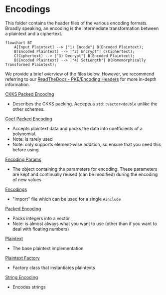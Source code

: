 # Encodings

This folder contains the header files of the various encoding formats. Broadly speaking, an encoding is the intermediate transformation between a plaintext and a ciphertext.

```mermaid
flowchart BT
    A[Input Plaintext] --> |"1) Encode"| B(Encoded Plaintext);
    B(Encoded Plaintext) --> |"2) Encrypt"| C(Ciphertext);
    C(Ciphertext) --> |"3) Decrypt"| B(Encoded Plaintext);
    B(Encoded Plaintext) --> |"4) SetLength"| D(Homomorphically Transformed Plaintext);
```

We provide a brief overview of the files below. However, we recommend referring to our [ReadTheDocs - PKE/Encoding Headers](https://openfhe-development.readthedocs.io/en/latest/assets/sphinx_rsts/modules/pke/pke_encoding.html) for more in-depth information.

[CKKS Packed Encoding](ckkspackedencoding.h)
- Describes the CKKS packing. Accepts a `std::vector<double` unlike the other schemes.

[Coef Packed Encoding](coefpackedencoding.h)
- Accepts plaintext data and packs the data into coefficients of a polynomial. 
- Note: is rarely used
- Note: only supports element-wise addition, so ensure that you need this before using

[Encoding Params](encodingparams.h)
- The object containing the parameters for encoding. These parameters are kept and continually reused (can be modified) during the encoding of new values

[Encodings](encodings.h)
- "import" file which can be used for a single `#include`

[Packed Encoding](packedencoding.h)
- Packs integers into a vector
- Note: is almost always what you want to use (other than if you want to deal with floating numbers)

[Plaintext](plaintext.h)
- The base plaintext implementation

[Plaintext Factory](plaintextfactory.h)
- Factory class that instantiates plaintexts

[String Encoding](stringencoding.h)
- Encodes strings